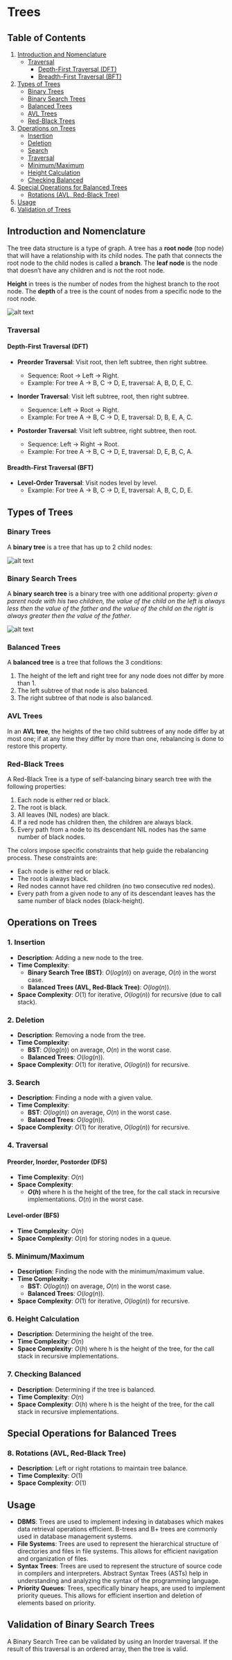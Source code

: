 # Trees

## Table of Contents
1. [Introduction and Nomenclature](#introduction-and-nomenclature)
    - [Traversal](#traversal)
      - [Depth-First Traversal (DFT)](#depth-first-traversal-dft)
      - [Breadth-First Traversal (BFT)](#breadth-first-traversal-bft)
2. [Types of Trees](#types-of-trees)
    - [Binary Trees](#binary-trees)
    - [Binary Search Trees](#binary-search-tree)
    - [Balanced Trees](#balanced-trees)
    - [AVL Trees](#avl-trees)
    - [Red-Black Trees](#red-black-trees)
3. [Operations on Trees](#operations-on-trees)
    - [Insertion](#1-insertion)
    - [Deletion](#2-deletion)
    - [Search](#3-search)
    - [Traversal](#4-traversal)
    - [Minimum/Maximum](#5-minimummaximum)
    - [Height Calculation](#6-height-calculation)
    - [Checking Balanced](#7-checking-balanced)
4. [Special Operations for Balanced Trees](#special-operations-for-balanced-trees)
    - [Rotations (AVL, Red-Black Tree)](#8-rotations-avl-red-black-tree)
5. [Usage](#usage)
6. [Validation of Trees](#validation-of-trees)

## Introduction and Nomenclature
The tree data structure is a type of graph. A tree has a **root node** (top node) that will have a relationship with its child nodes. The path that connects the root node to the child nodes is called a **branch**. The **leaf node** is the node that doesn’t have any children and is not the root node.

**Height** in trees is the number of nodes from the highest branch to the root node. The **depth** of a tree is the count of nodes from a specific node to the root node.

![alt text](images/tree_diagram.png)

### Traversal
#### Depth-First Traversal (DFT)

- **Preorder Traversal**: Visit root, then left subtree, then right subtree.
  - Sequence: Root -> Left -> Right.
  - Example: For tree A -> B, C -> D, E, traversal: A, B, D, E, C.

- **Inorder Traversal**: Visit left subtree, root, then right subtree.
  - Sequence: Left -> Root -> Right.
  - Example: For tree A -> B, C -> D, E, traversal: D, B, E, A, C.

- **Postorder Traversal**: Visit left subtree, right subtree, then root.
  - Sequence: Left -> Right -> Root.
  - Example: For tree A -> B, C -> D, E, traversal: D, E, B, C, A.

#### Breadth-First Traversal (BFT)

- **Level-Order Traversal**: Visit nodes level by level.
  - Example: For tree A -> B, C -> D, E, traversal: A, B, C, D, E.

## Types of Trees
### Binary Trees
A **binary tree** is a tree that has up to 2 child nodes:

![alt text](images/binary_tree.png)

### Binary Search Trees
A **binary search tree** is a binary tree with one additional property: *given a parent node with his two children, the value of the child on the left is always less then the value of the father and the value of the child on the right is always greater then the value of the father*.

![alt text](images/binary_search_tree.png)

### Balanced Trees
A **balanced tree** is a tree that follows the 3 conditions:
1. The height of the left and right tree for any node does not differ by more than 1.
2. The left subtree of that node is also balanced.
3. The right subtree of that node is also balanced.

### AVL Trees
In an **AVL tree**, the heights of the two child subtrees of any node differ by at most one; if at any time they differ by more than one, rebalancing is done to restore this property.

### Red-Black Trees
A Red-Black Tree is a type of self-balancing binary search tree with the following properties:

1. Each node is either red or black.
2. The root is black.
3. All leaves (NIL nodes) are black.
4. If a red node has children then, the children are always black.
5. Every path from a node to its descendant NIL nodes has the same number of black nodes.

The colors impose specific constraints that help guide the rebalancing process. These constraints are:
- Each node is either red or black.
- The root is always black.
- Red nodes cannot have red children (no two consecutive red nodes).
- Every path from a given node to any of its descendant leaves has the same number of black nodes (black-height).


## Operations on Trees
### 1. Insertion
- **Description**: Adding a new node to the tree.
- **Time Complexity**:
  - **Binary Search Tree (BST)**: $O(log(n))$ on average, $O(n)$ in the worst case.
  - **Balanced Trees (AVL, Red-Black Tree)**: $O(log(n))$.
- **Space Complexity**: $O(1)$ for iterative, $O(log(n))$ for recursive (due to call stack).

### 2. Deletion
- **Description**: Removing a node from the tree.
- **Time Complexity**:
  - **BST**: $O(log(n))$ on average, $O(n)$ in the worst case.
  - **Balanced Trees**: $O(log(n))$.
- **Space Complexity**: $O(1)$ for iterative, $O(log(n))$ for recursive.

### 3. Search
- **Description**: Finding a node with a given value.
- **Time Complexity**:
  - **BST**: $O(log(n))$ on average, $O(n)$ in the worst case.
  - **Balanced Trees**: $O(log(n))$.
- **Space Complexity**: $O(1)$ for iterative, $O(log(n))$ for recursive.

### 4. Traversal
#### Preorder, Inorder, Postorder (DFS)
- **Time Complexity**: $O(n)$
- **Space Complexity**:
  - **$O(h)$** where h is the height of the tree, for the call stack in recursive implementations. $O(n)$ in the worst case.
  
#### Level-order (BFS)
- **Time Complexity**: $O(n)$
- **Space Complexity**: $O(n)$ for storing nodes in a queue.

### 5. Minimum/Maximum
- **Description**: Finding the node with the minimum/maximum value.
- **Time Complexity**:
  - **BST**: $O(log(n))$ on average, $O(n)$ in the worst case.
  - **Balanced Trees**: $O(log(n))$.
- **Space Complexity**: $O(1)$ for iterative, $O(log(n))$ for recursive.

### 6. Height Calculation
- **Description**: Determining the height of the tree.
- **Time Complexity**: $O(n)$
- **Space Complexity**: $O(h)$ where h is the height of the tree, for the call stack in recursive implementations.

### 7. Checking Balanced
- **Description**: Determining if the tree is balanced.
- **Time Complexity**: $O(n)$
- **Space Complexity**: $O(h)$ where h is the height of the tree, for the call stack in recursive implementations.

## Special Operations for Balanced Trees

### 8. Rotations (AVL, Red-Black Tree)
- **Description**: Left or right rotations to maintain tree balance.
- **Time Complexity**: $O(1)$
- **Space Complexity**: $O(1)$

## Usage
- **DBMS**: Trees are used to implement indexing in databases which makes data retrieval operations efficient. B-trees and B+ trees are commonly used in database management systems.
- **File Systems**: Trees are used to represent the hierarchical structure of directories and files in file systems. This allows for efficient navigation and organization of files.
- **Syntax Trees**: Trees are used to represent the structure of source code in compilers and interpreters. Abstract Syntax Trees (ASTs) help in understanding and analyzing the syntax of the programming language.
- **Priority Queues**: Trees, specifically binary heaps, are used to implement priority queues. This allows for efficient insertion and deletion of elements based on priority.

## Validation of Binary Search Trees
A Binary Search Tree can be validated by using an Inorder traversal. If the result of this traversal is an ordered array, then the tree is valid.
